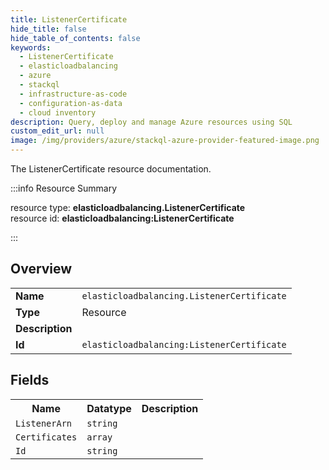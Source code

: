 ```yaml
---
title: ListenerCertificate
hide_title: false
hide_table_of_contents: false
keywords:
  - ListenerCertificate
  - elasticloadbalancing
  - azure
  - stackql
  - infrastructure-as-code
  - configuration-as-data
  - cloud inventory
description: Query, deploy and manage Azure resources using SQL
custom_edit_url: null
image: /img/providers/azure/stackql-azure-provider-featured-image.png
---
```

The ListenerCertificate resource documentation.

:::info Resource Summary

<div class="row">
<div class="providerDocColumn">
<span>resource type:&nbsp;<b>elasticloadbalancing.ListenerCertificate</b></span><br />
<span>resource id:&nbsp;<b>elasticloadbalancing:ListenerCertificate</b></span><br />
</div>
</div>

:::

## Overview
<table><tbody>
<tr><td><b>Name</b></td><td><code>elasticloadbalancing.ListenerCertificate</code></td></tr>
<tr><td><b>Type</b></td><td>Resource</td></tr>
<tr><td><b>Description</b></td><td></td></tr>
<tr><td><b>Id</b></td><td><code>elasticloadbalancing:ListenerCertificate</code></td></tr>
</tbody></table>

## Fields
<table><tbody>
<tr><th>Name</th><th>Datatype</th><th>Description</th></tr>
<tr><td><code>ListenerArn</code></td><td><code>string</code></td><td></td></tr><tr><td><code>Certificates</code></td><td><code>array</code></td><td></td></tr><tr><td><code>Id</code></td><td><code>string</code></td><td></td></tr>
</tbody></table>